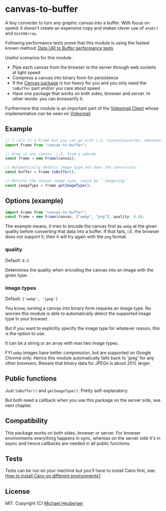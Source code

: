 # canvas-to-buffer

A tiny converter to turn any graphic canvas into a buffer. With focus on speed: it doesn't create an expensive copy and makes clever use of `atob()` and `Uint8Array`.

Following performance tests prove that this module is using the fastest known method:
[Data URI to Buffer performance tests](http://jsperf.com/data-uri-to-buffer-performance/3)

Useful scenarios for this module:

- Pipe each canvas from the browser to the server through web sockets at light speed
- Compress a canvas into binary form for persistence
- If the [Canvas package](https://www.npmjs.com/package/canvas) is too heavy for you and you only need the `toBuffer` part and/or you care about speed
- Have one package that works on both sides, browser and server. In other words: you can browserify it.

Furthermore this module is an important part of the [Videomail Client](https://github.com/binarykitchen/videomail-client) whose implementation can be seen on [Videomail](https://www.videomail.io)

## Example

```js
// I call it a Frame but you can go with i.E. CanvasConverter, whatever
import Frame from "canvas-to-buffer";

// Drop in any canvas, i.E. from a webcam
const frame = new Frame(canvas);

// Automatically detects image type and does the conversion
const buffer = frame.toBuffer();

// Returns the chosen image type, could be `'image/png'`
const imageType = frame.getImageType();
```

## Options (example)

```js
import Frame from "canvas-to-buffer";
const frame = new Frame(canvas, ["webp", "png"], quality: 0.4);
```

The example means, it tries to encode the canvas first as `webp` at the given quality before converting that data into a buffer. If that fails, i.E. the browser does not support it, then it will try again with the `png` format.

### quality

Default: `0.5`

Determines the quality when encoding the canvas into an image with the given type.

### image.types

Default: `['webp', 'jpeg']`

You know, turning a canvas into binary form requires an image type. No worries this module is able to automatically detect the supported image type in your browser.

But if you want to explicitly specify the image type for whatever reason, this is the option to use.

It can be a string or an array with max two image types.

FYI `webp` images have better compression, but are supported on Google Chrome only. Hence this module automatically falls back to 'jpeg' for any other browsers. Beware that binary data for JPEGs is about 20% larger.

## Public functions

Just `toBuffer()` and `getImageType()`. Pretty self-explanatory.

But both need a callback when you use this package on the server side, see next chapter.

## Compatibility

This package works on both sides, browser or server. For browser environments everything happens in sync, whereas on the server side it's in async and hence callbacks are needed in all public functions.

## Tests

Tests can be run on your machine but you'll have to install Cairo first, see:
[How to install Cairo on different environments?](https://github.com/Automattic/node-canvas/wiki/_pages)

## License

MIT. Copyright (C) [Michael Heuberger](https://binarykitchen.com)
